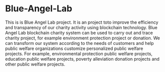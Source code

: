 # Blue-Angel-Lab
This is is Blue Angel Lab project. It is an  project toto improve the efficiency and transparency of our charity activity using blockchain technology.  Blue Angel Lab  blockchain charity system can be used to carry out and trace charity project, for example environment protection project  or donation. We can transform our system according to the needs of customers and help public welfare organizations customize personalized public welfare projects. For example, environmental protection public welfare projects, education public welfare projects, poverty alleviation donation projects and other public welfare projects.


